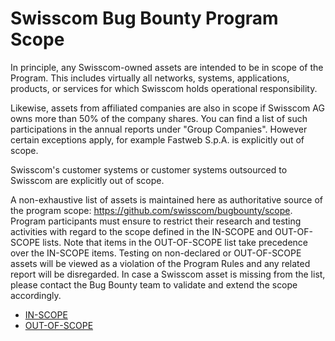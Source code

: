 # Swisscom Bug Bounty Program Scope

In principle, any Swisscom-owned assets are intended to be in scope of the
Program. This includes virtually all networks, systems, applications, products,
or services for which Swisscom holds operational responsibility.  

Likewise, assets from affiliated companies are also in scope if Swisscom AG
owns more than 50% of the company shares. You can find a list of such
participations in the annual reports under "Group Companies". However certain
exceptions apply, for example Fastweb S.p.A. is explicitly out of scope. 

Swisscom's customer systems or customer systems outsourced to Swisscom are
explicitly out of scope. 

A non-exhaustive list of assets is maintained here as authoritative source of
the program scope: https://github.com/swisscom/bugbounty/scope. Program
participants must ensure to restrict their research and testing activities with
regard to the scope defined in the IN-SCOPE and OUT-OF-SCOPE lists. Note that
items in the OUT-OF-SCOPE list take precedence over the IN-SCOPE items. Testing
on non-declared or OUT-OF-SCOPE assets will be viewed as a violation of the
Program Rules and any related report will be disregarded. In case a Swisscom
asset is missing from the list, please contact the Bug Bounty team to validate
and extend the scope accordingly.

 * [IN-SCOPE](inscope.txt)
 * [OUT-OF-SCOPE](out-of-scope.txt)
